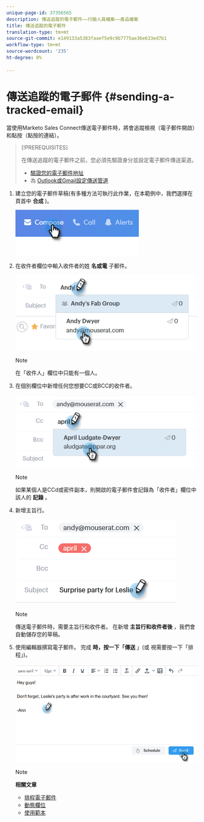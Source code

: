 ```yaml
---
unique-page-id: 37356565
description: 傳送追蹤的電子郵件——行銷人員檔案——產品檔案
title: 傳送追蹤的電子郵件
translation-type: tm+mt
source-git-commit: e149133a5383faaef5e9c9b7775ae36e633ed7b1
workflow-type: tm+mt
source-wordcount: '235'
ht-degree: 0%

---
```



# 傳送追蹤的電子郵件 {#sending-a-tracked-email}

當使用Marketo Sales Connect傳送電子郵件時，將會追蹤檢視（電子郵件開啟）和點按（點按的連結）。

>[!PREREQUISITES]
>
>在傳送追蹤的電子郵件之前，您必須先驗證身分並設定電子郵件傳送渠道。
>
>* [驗證您的電子郵件地址](http://docs.marketo.com/x/ewPh)
>* 為 [Outlook或](http://docs.marketo.com/x/Z4AOAQ)[Gmail設定傳送管道](http://docs.marketo.com/x/kYMOAQ)

>



1. 建立您的電子郵件草稿(有多種方法可執行此作業，在本範例中，我們選擇在頁首中 **合成** )。

   ![](assets/one.png)

1. 在收件者欄位中輸入收件者的姓 **名或電** 子郵件。

   ![](assets/two.png)

   >[!NOTE]
   >
   >在「收件人」欄位中只能有一個人。

1. 在個別欄位中新增任何您想要CC或BCC的收件者。

   ![](assets/three.png)

   >[!NOTE]
   >
   >如果某個人是CCd或密件副本，則開啟的電子郵件會記錄為「收件者」欄位中該人的 **記錄** 。

1. 新增主旨行。

   ![](assets/four.png)

   >[!NOTE]
   >
   >傳送電子郵件時，需要主旨行和收件者。 在新增 **主旨行和收件者後** ，我們會自動儲存您的草稿。

1. 使用編輯器撰寫電子郵件。 完成 **時，按一下「傳送** 」(或 [](http://docs.marketo.com/x/GAQ6Ag)視需要按一下「排程」)。

   ![](assets/five.png)

   >[!NOTE]
   >
   >**相關文章**
   >
   >    
   >    
   >    * [排程電子郵件](http://docs.marketo.com/x/GAQ6Ag)
   >    * [動態欄位](http://docs.marketo.com/x/wwDb)
   >    * [使用範本](http://docs.marketo.com/display/DOCS/Templates)


